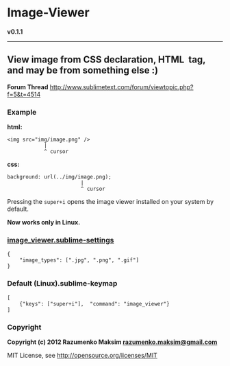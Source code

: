 # Image-Viewer

**v0.1.1**

---
## View image from CSS declaration, HTML <img> tag, and may be from something else :)

**Forum Thread**
http://www.sublimetext.com/forum/viewtopic.php?f=5&t=4514


### Example
**html:**

    <img src="img/image.png" />
                |
                ^ cursor

**css:**

    background: url(../img/image.png);
                            |
                            ^ cursor


Pressing the `super+i` opens the image viewer installed on your system by default.

**Now works only in Linux.**


### [image_viewer.sublime-settings](https://github.com/rmaksim/Sublime-Text-2-Image-Viewer/blob/master/image_viewer.sublime-settings)
    {
        "image_types": [".jpg", ".png", ".gif"]
    }


### Default (Linux).sublime-keymap
    [
        {"keys": ["super+i"],  "command": "image_viewer"}
    ]


### Copyright
**Copyright (c) 2012 Razumenko Maksim <razumenko.maksim@gmail.com>**

MIT License, see http://opensource.org/licenses/MIT
